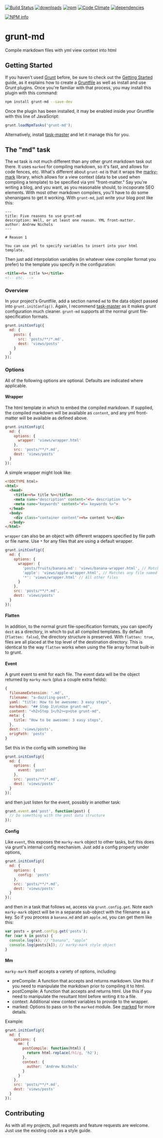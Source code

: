 [![Build Status](https://travis-ci.org/tandrewnichols/grunt-md.png)](https://travis-ci.org/tandrewnichols/grunt-md) [![downloads](http://img.shields.io/npm/dm/grunt-md.svg)](https://npmjs.org/package/grunt-md) [![npm](http://img.shields.io/npm/v/grunt-md.svg)](https://npmjs.org/package/grunt-md) [![Code Climate](https://codeclimate.com/github/tandrewnichols/grunt-md/badges/gpa.svg)](https://codeclimate.com/github/tandrewnichols/grunt-md) [![dependencies](https://david-dm.org/tandrewnichols/grunt-md.png)](https://david-dm.org/tandrewnichols/grunt-md)

[![NPM info](https://nodei.co/npm/grunt-md.png?downloads=true)](https://nodei.co/npm/grunt-md.png?downloads=true)


# grunt-md

Compile markdown files with yml view context into html

## Getting Started

If you haven't used [Grunt](http://gruntjs.com/) before, be sure to check out the [Getting Started](http://gruntjs.com/getting-started) guide, as it explains how to create a [Gruntfile](http://gruntjs.com/sample-gruntfile) as well as install and use Grunt plugins. Once you're familiar with that process, you may install this plugin with this command:

```bash
npm install grunt-md --save-dev
```

Once the plugin has been installed, it may be enabled inside your Gruntfile with this line of JavaScript:

```javascript
grunt.loadNpmTasks('grunt-md');
```

Alternatively, install [task-master](http://github.com/tandrewnichols/task-master) and let it manage this for you.

## The "md" task

The `md` task is not much different than any other grunt markdown task out there. It uses `marked` for compiling markdown, so it's fast, and allows for code fences, etc. What's different about `grunt-md` is that it wraps the [marky-mark](https://github.com/rickbergfalk/marky-mark) library, which allows for a view context (data to be used when compiling a template) to be specified via yml "front-matter." Say you're writing a blog, and you want, as you reasonable should, to incoporate SEO elements. With most other markdown compilers, you'll have to do some shenanigans to get it working. With `grunt-md`, just write your blog post like this:

```
---
title: Five reasons to use grunt-md
description: Well, or at least one reason. YML front-matter.
author: Andrew Nichols
---

# Reason 1

You can use yml to specify variables to insert into your html template.
```

Then just add interpolation variables (in whatever view compiler format you prefer) to the template you specify in the configuration:

```html
<title><%= title %></title>
<!-- etc. -->
```

### Overview

In your project's Gruntfile, add a section named `md` to the data object passed into `grunt.initConfig()`. Again, I recommend [task-master](https://github.com/tandrewnichols/task-master) as it makes grunt configuration much cleaner. `grunt-md` supports all the normal grunt file-specification formats.

```javascript
grunt.initConfig({
  md: {
    posts: {
      src: 'posts/**/*.md',
      dest: 'views/posts'
    }
  }
});
```

### Options

All of the following options are optional. Defaults are indicated where applicable.

#### Wrapper

The html template in which to embed the compiled markdown. If supplied, the compiled markdown will be available as `content`, and any yml front-matter will be available as defined above.

```javascript
grunt.initConfig({
  md: {
    options: {
      wrapper: 'views/wrapper.html'
    },
    src: 'posts/**/*.md',
    dest: 'views/posts'
  }
});
```

A simple wrapper might look like:

```html
<!DOCTYPE html>
<html>
  <head>
    <title><%= title %></title>
    <meta name="description" content="<%= description %>">
    <meta name="keywords" content="<%= keywords %>">
  </head>
  <body>
    <div class="container content"><%= content %></div>
  </body>
</html>
```

`wrapper` can also be an object with different wrappers specified by file path or file name. Use `*` for any files that are using a default wrapper.

```javascript
grunt.initConfig({
  md: {
    options: {
      wrapper: {
        'posts/fruits/banana.md': 'views/banana-wrapper.html', // Matches the file at "posts/fruits/banana.md"
        'apple': 'views/apple-wrapper.html', // Matches any file named "apple.md"
        '*': 'views/wrapper.html' // All other files
      }
    },
    src: 'posts/**/*.md',
    dest: 'views/posts'
  }
});
```

#### Flatten

In addition, to the normal grunt file-specification formats, you can specify `dest` as a directory, in which to put all compiled templates. By default (`flatten: false`), the directory structure is preserved. With `flatten: true`, files are all placed at the top level of the destination directory. This is identical to the way `flatten` works when using the file array format built-in to grunt.

#### Event

A grunt event to emit for each file. The event data will be the object returned by `marky-mark` (plus a couple extra fields):

```js
{
  filenameExtension: '.md',
  filename: "a-dazzling-post",
  yaml: "title: How to be awesome: 3 easy steps",
  markdown: "## Step 1\n\nUse grunt-md",
  content: "<h2>Step 1</h2><p>Use grunt-md",
  meta: {
    title: "How to be awesome: 3 easy steps",
  },
  dest: 'views/posts',
  origPath: 'posts'
}
```

Set this in the config with something like

```js
grunt.initConfig({
  md: {
    options: {
      event: 'post'
    },
    src: 'posts/**/*.md',
    dest: 'views/posts'
  }
});
```

and then just listen for the event, possibly in another task:

```js
grunt.event.on('post', function(post) {
  // Do something with the post data structure
});
```

#### Config

Like `event`, this exposes the `marky-mark` object to other tasks, but this does via grunt's internal config mechanism. Just add a config property under options,

```js
grunt.initConfig({
  md: {
    options: {
      config: 'posts'
    },
    src: 'posts/**/*.md',
    dest: 'views/posts'
  }
});
```

and then in a task that follows `md`, access via `grunt.config.get`. Note each `marky-mark` object will be in a separate sub-object with the filename as a key. So if you process a `banana.md` and an `apple.md`, you can get them like this:

```js
var posts = grunt.config.get('posts');
for (var k in posts) {
  console.log(k); // "banana", "apple"
  console.log(posts[k]); // marky-mark style object
}
```

#### Mm

`marky-mark` itself accepts a variety of options, including:

* preCompile: A function that accepts and returns markdown. Use this if you need to manipulate the markdown prior to compiling it to html.
* postCompile: A function that accepts and returns html. Use this if you need to manipulate the resultant html before writing it to a file.
* context: Additional view context variables to provide to the wrapper.
* marked: Options to pass on to the `marked` module. See [marked](https://github.com/chjj/marked) for more details.

Example:

```js
grunt.initConfig({
  md: {
    options: {
      mm: {
        postCompile: function(html) {
          return html.replace(/h1/g, 'h2');
        },
        context: {
          author: 'Andrew Nichols'
        }
      }
    },
    src: 'posts/**/*.md',
    dest: 'views/posts'
  }
});
```

## Contributing

As with all my projects, pull requests and feature requests are welcome. Just use the existing code as a style guide.
